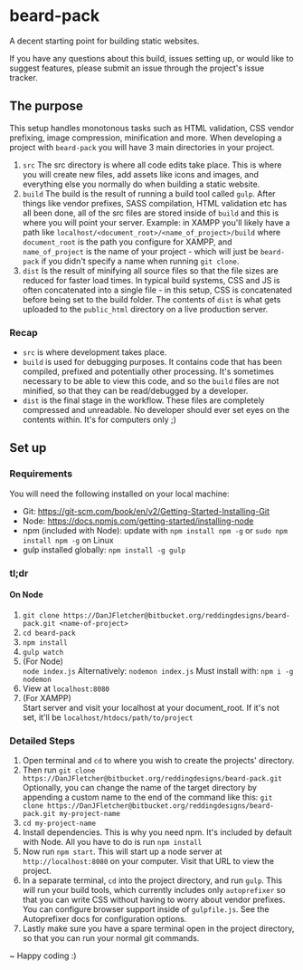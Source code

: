 # beard-pack
A decent starting point for building static websites.

If you have any questions about this build, issues setting up, or would like to suggest features, please submit an issue through the project's issue tracker.

## The purpose
This setup handles monotonous tasks such as HTML validation, CSS vendor prefixing, image compression, minification and more. When developing a project with `beard-pack` you will have 3 main directories in your project.  

1. `src` The src directory is where all code edits take place. This is where you will create new files, add assets like icons and images, and everything else you normally do when building a static website.
2. `build` The build is the result of running a build tool called `gulp`. After things like vendor prefixes, SASS compilation, HTML validation etc has all been done, all of the src files are stored inside of `build` and this is where you will point your server. Example: in XAMPP you'll likely have a path like `localhost/<document_root>/<name_of_project>/build` where `document_root` is the path you configure for XAMPP, and `name_of_project` is the name of your project - which will just be `beard-pack` if you didn't specify a name when running `git clone`.
3. `dist` Is the result of minifying all source files so that the file sizes are reduced for faster load times. In typical build systems, CSS and JS is often concatenated into a single file - in this setup, CSS is concatenated before being set to the build folder. The contents of `dist` is what gets uploaded to the `public_html` directory on a live production server.

### Recap
- `src` is where development takes place.
- `build` is used for debugging purposes. It contains code that has been compiled, prefixed and potentially other processing. It's sometimes necessary to be able to view this code, and so the `build` files are not minified, so that they can be read/debugged by a developer.
- `dist` is the final stage in the workflow. These files are completely compressed and unreadable. No developer should ever set eyes on the contents within. It's for computers only ;)

## Set up
### Requirements
You will need the following installed on your local machine:

- Git: https://git-scm.com/book/en/v2/Getting-Started-Installing-Git
- Node: https://docs.npmjs.com/getting-started/installing-node
- npm (included with Node): update with `npm install npm -g` or `sudo npm install npm -g` on Linux
- gulp installed globally: `npm install -g gulp`

### tl;dr
#### On Node
1. `git clone https://DanJFletcher@bitbucket.org/reddingdesigns/beard-pack.git <name-of-project>`
2. `cd beard-pack`
3. `npm install`
4. `gulp watch`    
5. (For Node)  
`node index.js` Alternatively: `nodemon index.js` Must install with: `npm i -g nodemon`
6. View at `localhost:8080`  
5. (For XAMPP)  
Start server and visit your localhost at your document_root. If it's not set, it'll be `localhost/htdocs/path/to/project`


### Detailed Steps
1. Open terminal and `cd` to where you wish to create the projects' directory.
2. Then run `git clone https://DanJFletcher@bitbucket.org/reddingdesigns/beard-pack.git`
Optionally, you can change the name of the target directory by appending a custom name to the end of the command like this:
`git clone https://DanJFletcher@bitbucket.org/reddingdesigns/beard-pack.git my-project-name`
3. `cd my-project-name`
4. Install dependencies. This is why you need npm. It's included by default with Node. All you have to do is run `npm install`
5. Now run `npm start`. This will start up a node server at `http://localhost:8080` on your computer. Visit that URL to view the project.
6. In a separate terminal, `cd` into the project directory, and run `gulp`. This will run your build tools, which currently includes only `autoprefixer` so that you can write 
CSS without having to worry about vendor prefixes. You can configure browser support inside of `gulpfile.js`. See the Autoprefixer docs for configuration options.
7. Lastly make sure you have a spare terminal open in the project directory, so that you can run your normal git commands. 

~ Happy coding :)
